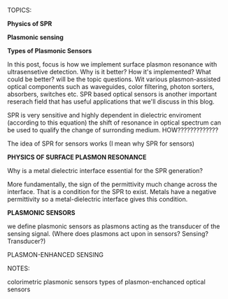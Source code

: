

TOPICS:

__Physics of SPR__

__Plasmonic sensing__

__Types of Plasmonic Sensors__


In this post, focus is how we implement surface plasmon resonance with ultrasensetive detection. Why is it better? How it's implemented? What could be better? will be the topic questions. Wit various plasmon-assisted optical components such as waveguides, color filtering, photon sorters, absorbers, switches etc.
SPR based optical sensors is another important reserach field that has useful applications that we'll discuss in this blog.

SPR is very sensitive and highly dependent in dielectric enviroment (according to this equation) the shift of resonance in optical spectrum can be used to qualify the change of surronding medium. HOW?????????????




The idea of SPR for sensors works (I mean why SPR for sensors)





__PHYSICS OF SURFACE PLASMON RESONANCE__

Why is a metal dielectric interface essential for the SPR generation?

More fundamentally, the sign of the permittivity much change across the interface. That is a condition for the SPR to exist. Metals have a negative permittivity so a metal-dielectric interface gives this condition.













__PLASMONIC SENSORS__

we define plasmonic sensors as plasmons acting as the transducer of the sensing signal. (Where does plasmons act upon in sensors? Sensing? Transducer?)


PLASMON-ENHANCED SENSING















NOTES:


colorimetric plasmonic sensors
types of plasmon-enchanced optical sensors

